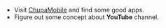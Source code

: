  - Visit [ChupaMobile](https://www.chupamobile.com/) and find some good apps.
 - Figure out some concept about **YouTube** channel.

<!--stackedit_data:
eyJoaXN0b3J5IjpbLTI0Nzc0MDc4OSwtMjAxODA5MDI1MywtMj
Q3NzQwNzg5XX0=
-->